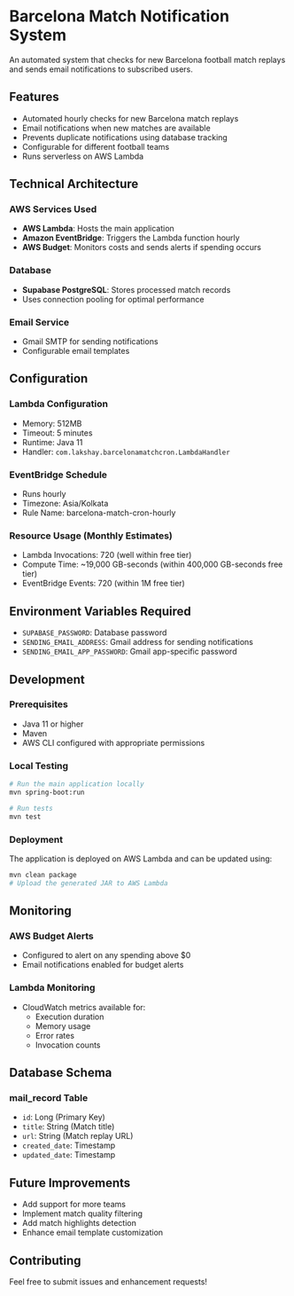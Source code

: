 # Barcelona Match Notification System

An automated system that checks for new Barcelona football match replays and sends email notifications to subscribed
users.

## Features

- Automated hourly checks for new Barcelona match replays
- Email notifications when new matches are available
- Prevents duplicate notifications using database tracking
- Configurable for different football teams
- Runs serverless on AWS Lambda

## Technical Architecture

### AWS Services Used

- **AWS Lambda**: Hosts the main application
- **Amazon EventBridge**: Triggers the Lambda function hourly
- **AWS Budget**: Monitors costs and sends alerts if spending occurs

### Database

- **Supabase PostgreSQL**: Stores processed match records
- Uses connection pooling for optimal performance

### Email Service

- Gmail SMTP for sending notifications
- Configurable email templates

## Configuration

### Lambda Configuration

- Memory: 512MB
- Timeout: 5 minutes
- Runtime: Java 11
- Handler: `com.lakshay.barcelonamatchcron.LambdaHandler`

### EventBridge Schedule

- Runs hourly
- Timezone: Asia/Kolkata
- Rule Name: barcelona-match-cron-hourly

### Resource Usage (Monthly Estimates)

- Lambda Invocations: 720 (well within free tier)
- Compute Time: ~19,000 GB-seconds (within 400,000 GB-seconds free tier)
- EventBridge Events: 720 (within 1M free tier)

## Environment Variables Required

- `SUPABASE_PASSWORD`: Database password
- `SENDING_EMAIL_ADDRESS`: Gmail address for sending notifications
- `SENDING_EMAIL_APP_PASSWORD`: Gmail app-specific password

## Development

### Prerequisites

- Java 11 or higher
- Maven
- AWS CLI configured with appropriate permissions

### Local Testing

```bash
# Run the main application locally
mvn spring-boot:run

# Run tests
mvn test
```

### Deployment

The application is deployed on AWS Lambda and can be updated using:

```bash
mvn clean package
# Upload the generated JAR to AWS Lambda
```

## Monitoring

### AWS Budget Alerts

- Configured to alert on any spending above $0
- Email notifications enabled for budget alerts

### Lambda Monitoring

- CloudWatch metrics available for:
    - Execution duration
    - Memory usage
    - Error rates
    - Invocation counts

## Database Schema

### mail_record Table

- `id`: Long (Primary Key)
- `title`: String (Match title)
- `url`: String (Match replay URL)
- `created_date`: Timestamp
- `updated_date`: Timestamp

## Future Improvements

- Add support for more teams
- Implement match quality filtering
- Add match highlights detection
- Enhance email template customization

## Contributing

Feel free to submit issues and enhancement requests!
